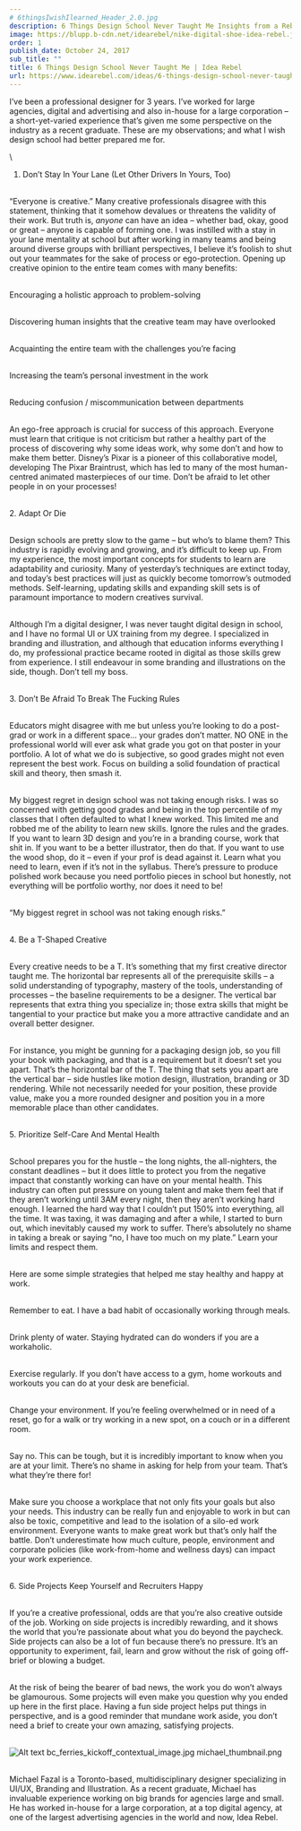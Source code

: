 ```yaml
---
# 6thingsIwishIlearned_Header_2.0.jpg
description: 6 Things Design School Never Taught Me Insights from a Rebel Designer
image: https://blupp.b-cdn.net/idearebel/nike-digital-shoe-idea-rebel.jpeg?quality=80&width=800
order: 1
publish_date: October 24, 2017
sub_title: ""
title: 6 Things Design School Never Taught Me | Idea Rebel
url: https://www.idearebel.com/ideas/6-things-design-school-never-taught/
---
```

I’ve been a professional designer for 3 years. I’ve worked for large agencies, digital and advertising and also in-house for a large corporation – a short-yet-varied experience that’s given me some perspective on the industry as a recent graduate. These are my observations; and what I wish design school had better prepared me for.

\
1. Don’t Stay In Your Lane (Let Other Drivers In Yours, Too)

\
“Everyone is creative.” Many creative professionals disagree with this statement, thinking that it somehow devalues or threatens the validity of their work. But truth is, *anyone* can have an idea – whether bad, okay, good or great – anyone is capable of forming one. I was instilled with a stay in your lane mentality at school but after working in many teams and being around diverse groups with brilliant perspectives, I believe it’s foolish to shut out your teammates for the sake of process or ego-protection. Opening up creative opinion to the entire team comes with many benefits:

\
Encouraging a holistic approach to problem-solving

\
Discovering human insights that the creative team may have overlooked

\
Acquainting the entire team with the challenges you’re facing

\
Increasing the team’s personal investment in the work

\
Reducing confusion / miscommunication between departments

\
An ego-free approach is crucial for success of this approach. Everyone must learn that critique is not criticism but rather a healthy part of the process of discovering why some ideas work, why some don’t and how to make them better. Disney’s Pixar is a pioneer of this collaborative model, developing The Pixar Braintrust, which has led to many of the most human-centred animated masterpieces of our time. Don’t be afraid to let other people in on your processes!

\
2. Adapt Or Die

\
Design schools are pretty slow to the game – but who’s to blame them? This industry is rapidly evolving and growing, and it’s difficult to keep up. From my experience, the most important concepts for students to learn are adaptability and curiosity. Many of yesterday’s techniques are extinct today, and today’s best practices will just as quickly become tomorrow’s outmoded methods. Self-learning, updating skills and expanding skill sets is of paramount importance to modern creatives survival.

\
Although I’m a digital designer, I was never taught digital design in school, and I have no formal UI or UX training from my degree. I specialized in branding and illustration, and although that education informs everything I do, my professional practice became rooted in digital as those skills grew from experience. I still endeavour in some branding and illustrations on the side, though. Don’t tell my boss.

\
3. Don’t Be Afraid To Break The Fucking Rules

\
Educators might disagree with me but unless you’re looking to do a post-grad or work in a different space… your grades don’t matter. NO ONE in the professional world will ever ask what grade you got on that poster in your portfolio. A lot of what we do is subjective, so good grades might not even represent the best work. Focus on building a solid foundation of practical skill and theory, then smash it.

\
My biggest regret in design school was not taking enough risks. I was so concerned with getting good grades and being in the top percentile of my classes that I often defaulted to what I knew worked. This limited me and robbed me of the ability to learn new skills. Ignore the rules and the grades. If you want to learn 3D design and you’re in a branding course, work that shit in. If you want to be a better illustrator, then do that. If you want to use the wood shop, do it – even if your prof is dead against it. Learn what you need to learn, even if it’s not in the syllabus. There’s pressure to produce polished work because you need portfolio pieces in school but honestly, not everything will be portfolio worthy, nor does it need to be!

\
“My biggest regret in school was not taking enough risks.”

\
4. Be a T-Shaped Creative

\
Every creative needs to be a T. It’s something that my first creative director taught me. The horizontal bar represents all of the prerequisite skills – a solid understanding of typography, mastery of the tools, understanding of processes – the baseline requirements to be a designer. The vertical bar represents that extra thing you specialize in; those extra skills that might be tangential to your practice but make you a more attractive candidate and an overall better designer.

\
For instance, you might be gunning for a packaging design job, so you fill your book with packaging, and that is a requirement but it doesn’t set you apart. That’s the horizontal bar of the T. The thing that sets you apart are the vertical bar – side hustles like motion design, illustration, branding or 3D rendering. While not necessarily needed for your position, these provide value, make you a more rounded designer and position you in a more memorable place than other candidates.

\
5. Prioritize Self-Care And Mental Health

\
School prepares you for the hustle – the long nights, the all-nighters, the constant deadlines – but it does little to protect you from the negative impact that constantly working can have on your mental health. This industry can often put pressure on young talent and make them feel that if they aren’t working until 3AM every night, then they aren’t working hard enough. I learned the hard way that I couldn’t put 150% into everything, all the time. It was taxing, it was damaging and after a while, I started to burn out, which inevitably caused my work to suffer. There’s absolutely no shame in taking a break or saying “no, I have too much on my plate.” Learn your limits and respect them.

\
Here are some simple strategies that helped me stay healthy and happy at work.

\
Remember to eat. I have a bad habit of occasionally working through meals.

\
Drink plenty of water. Staying hydrated can do wonders if you are a workaholic.

\
Exercise regularly. If you don’t have access to a gym, home workouts and workouts you can do at your desk are beneficial.

\
Change your environment. If you’re feeling overwhelmed or in need of a reset, go for a walk or try working in a new spot, on a couch or in a different room.

\
Say no. This can be tough, but it is incredibly important to know when you are at your limit. There’s no shame in asking for help from your team. That’s what they’re there for!

\
Make sure you choose a workplace that not only fits your goals but also your needs. This industry can be really fun and enjoyable to work in but can also be toxic, competitive and lead to the isolation of a silo-ed work environment. Everyone wants to make great work but that’s only half the battle. Don’t underestimate how much culture, people, environment and corporate policies (like work-from-home and wellness days) can impact your work experience.

\
6. Side Projects Keep Yourself and Recruiters Happy

\
If you’re a creative professional, odds are that you’re also creative outside of the job. Working on side projects is incredibly rewarding, and it shows the world that you’re passionate about what you do beyond the paycheck. Side projects can also be a lot of fun because there’s no pressure. It’s an opportunity to experiment, fail, learn and grow without the risk of going off-brief or blowing a budget.

\
At the risk of being the bearer of bad news, the work you do won’t always be glamourous. Some projects will even make you question why you ended up here in the first place. Having a fun side project helps put things in perspective, and is a good reminder that mundane work aside, you don’t need a brief to create your own amazing, satisfying projects.

\
![Alt text](https://blupp.b-cdn.net/idearebel/nike-digital-shoe-idea-rebel.jpeg?quality=80&width=800?quality=80&width=800 "a title")
bc_ferries_kickoff_contextual_image.jpg
michael_thumbnail.png

\
Michael Fazal is a Toronto-based, multidisciplinary designer specializing in UI/UX, Branding and Illustration. As a recent graduate, Michael has invaluable experience working on big brands for agencies large and small. He has worked in-house for a large corporation, at a top digital agency, at one of the largest advertising agencies in the world and now, Idea Rebel.